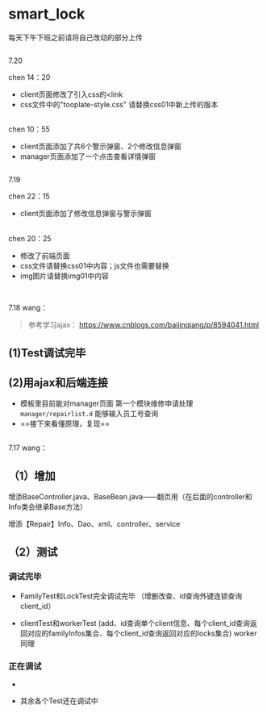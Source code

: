 # smart_lock

每天下午下班之前请将自己改动的部分上传

~~~~~~~~~~~~~~~~~~~~~~~~~~~~~~~~~~~~~~~~~~~~~~~~~~~~
~~~~~~~~~~~~~~~~~~~~~~~~~~~~~~~~~~~~~~~~~~~~~~~~~~~~
7.20

chen    14：20

* client页面修改了引入css的<link
* css文件中的"tooplate-style.css" 请替换css01中新上传的版本

## 
chen    10：55

* client页面添加了共6个警示弹窗、2个修改信息弹窗
* manager页面添加了一个点击查看详情弹窗

~~~~~~~~~~~~~~~~~~~~~~~~~~~~~~~~~~~~~~~~~~~~~~~~~~~~
~~~~~~~~~~~~~~~~~~~~~~~~~~~~~~~~~~~~~~~~~~~~~~~~~~~~
7.19

chen    22：15

* client页面添加了修改信息弹窗与警示弹窗
## 

chen    20：25

* 修改了前端页面
* css文件请替换css01中内容；js文件也需要替换
* img图片请替换img01中内容
## 
~~~~~~~~~~~~~~~~~~~~~~~~~~~~~~~~~~~~~~~~~~~~~~~~~~~~
~~~~~~~~~~~~~~~~~~~~~~~~~~~~~~~~~~~~~~~~~~~~~~~~~~~~

7.18
wang：

>参考学习ajax： https://www.cnblogs.com/baijinqiang/p/8594041.html

## (1)Test调试完毕
## (2)用ajax和后端连接
* 模板里目前能对manager页面
    第一个模块维修申请处理`manager/repairlist.d`
    能够输入员工号查询
* ==接下来看懂原理，复现==

~~~~~~~~~~~~~~~~~~~~~~~~~~~~~~~~~~~~~~~~~~~~~~~~~~~~
~~~~~~~~~~~~~~~~~~~~~~~~~~~~~~~~~~~~~~~~~~~~~~~~~~~~


7.17
wang：

## （1）增加

增添BaseController.java、BaseBean.java——翻页用（在后面的controller和Info类会继承Base方法）

增添【Repair】Info、Dao、xml、controller、service

## （2）测试
### 调试完毕
* FamilyTest和LockTest完全调试完毕
（增删改查、id查询外键连锁查询client_id）

* clientTest和workerTest
(add、id查询单个client信息、每个client_id查询返回对应的familyInfos集合、每个client_id查询返回对应的locks集合)
worker同理

### 正在调试
* 

* 其余各个Test还在调试中



